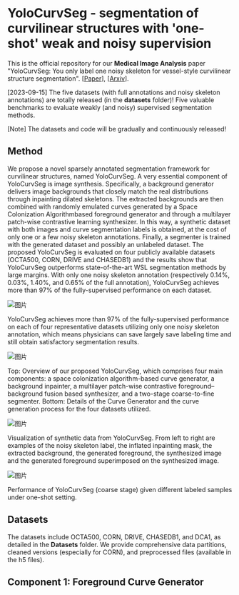 # YoloCurvSeg - segmentation of curvilinear structures with 'one-shot' weak and noisy supervision

This is the official repository for our **Medical Image Analysis** paper "YoloCurvSeg: You only label one noisy skeleton for vessel-style curvilinear structure segmentation". [[Paper](https://www.sciencedirect.com/science/article/abs/pii/S1361841523001974)], [[Arxiv](https://arxiv.org/abs/2212.05566)].

[2023-09-15] The five datasets (with full annotations and noisy skeleton annotations) are totally released (in the **datasets** folder)! Five valuable benchmarks to evaluate weakly (and noisy) supervised segmentation methods.

[Note] The datasets and code will be gradually and continuously released!

## Method ##

We propose a novel sparsely annotated segmentation framework for curvilinear structures, named YoloCurvSeg. A very essential component of YoloCurvSeg is image synthesis. Specifically, a background generator delivers image backgrounds that closely match the real distributions through inpainting dilated skeletons. The extracted backgrounds are then combined with randomly emulated curves generated by a Space Colonization Algorithmbased foreground generator and through a multilayer patch-wise contrastive learning synthesizer. In this way, a synthetic dataset with both images and curve segmentation labels is obtained, at the cost of only one or a few noisy skeleton annotations. Finally, a segmenter is trained with the generated dataset and possibly an unlabeled dataset. The proposed YoloCurvSeg is evaluated on four publicly available datasets (OCTA500, CORN, DRIVE and CHASEDB1) and the results show that YoloCurvSeg outperforms state-of-the-art WSL segmentation methods by large margins. With only one noisy skeleton annotation (respectively 0.14%, 0.03%, 1.40%, and 0.65% of the full annotation), YoloCurvSeg achieves more than 97% of the fully-supervised performance on each dataset.

![图片](https://github.com/llmir/YoloCurvSeg/assets/16363216/037e4e54-01fd-4c9a-8bd3-c8df476460ae)

YoloCurvSeg achieves more than 97% of the fully-supervised performance on each of four representative datasets utilizing only one noisy skeleton annotation, which means physicians can save largely save labeling time and still obtain satisfactory segmentation results.

![图片](https://github.com/llmir/YoloCurvSeg/assets/16363216/11ef0ab4-4bc6-4932-b1df-d0738dfb2823)

Top: Overview of our proposed YoloCurvSeg, which comprises four main components: a space colonization algorithm-based curve generator, a background inpainter, a multilayer patch-wise contrastive foreground–background fusion based synthesizer, and a two-stage coarse-to-fine segmenter. Bottom: Details of the Curve Generator and the curve generation process for the four datasets utilized.

![图片](https://github.com/llmir/YoloCurvSeg/assets/16363216/20b7099d-a2b0-4f3f-9b45-051463f116a1)

Visualization of synthetic data from YoloCurvSeg. From left to right are examples of the noisy skeleton label, the inflated inpainting mask, the extracted background, the generated foreground, the synthesized image and the generated foreground superimposed on the synthesized image.

![图片](https://github.com/llmir/YoloCurvSeg/assets/16363216/d38f387d-7c8d-48ee-96c2-d0a456b0e48e)

Performance of YoloCurvSeg (coarse stage) given different labeled samples under one-shot setting.

## Datasets ##

The datasets include OCTA500, CORN, DRIVE, CHASEDB1, and DCA1, as detailed in the **Datasets** folder. We provide comprehensive data partitions, cleaned versions (especially for CORN), and preprocessed files (available in the h5 files).

## Component 1: Foreground Curve Generator ##

